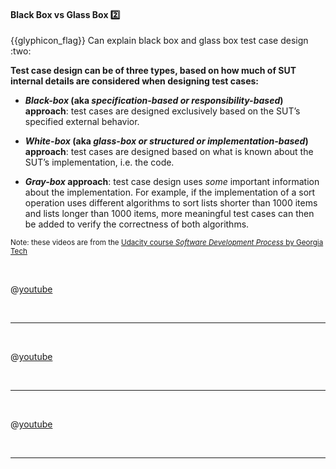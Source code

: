 <div id="title">

#### Black Box vs Glass Box :two:

<span id="prereqs"></span>

</div>
<span id="outcomes">{{glyphicon_flag}} Can explain black box and glass box test case design :two:</span>

<div id="body">

**Test case design can be of three types, based on how much of SUT internal details are considered when designing test cases:**

* **_Black-box_ (aka _specification-based or responsibility-based_) approach**: test cases are designed exclusively based on the SUT’s specified external behavior.

* **_White-box_ (aka _glass-box or structured or implementation-based_) approach**: test cases are designed based on what is known about the SUT’s implementation, i.e. the code.

* **_Gray-box_ approach**: test case design uses _some_ important information about the implementation. For example, if the implementation of a sort operation uses different algorithms to sort lists shorter than 1000 items and lists longer than 1000 items, more meaningful test cases can then be added to verify the correctness of both algorithms.


<panel type="seamless" header=":tv: %%Black-box and white-box testing%%"> 

<sub>Note: these videos are from the [Udacity course _Software Development Process_ by Georgia Tech](https://www.udacity.com/course/software-development-process--ud805)</sub>

<tabs> 
  <tab header=":tv: Black-box vs White-box testing">
 
@[youtube](jRwwb7iaRsU)

  <hr></tab>
  <tab header=":tv: Black-box testing example">
 
@[youtube](6pbB37nFUZw)

  <hr></tab>
  <tab header=":tv: White-box testing example">
 
@[youtube](KIAkoae6_jE)

  <hr></tab>

</tabs>
</panel>

</div>

<div id="extras">
</div>